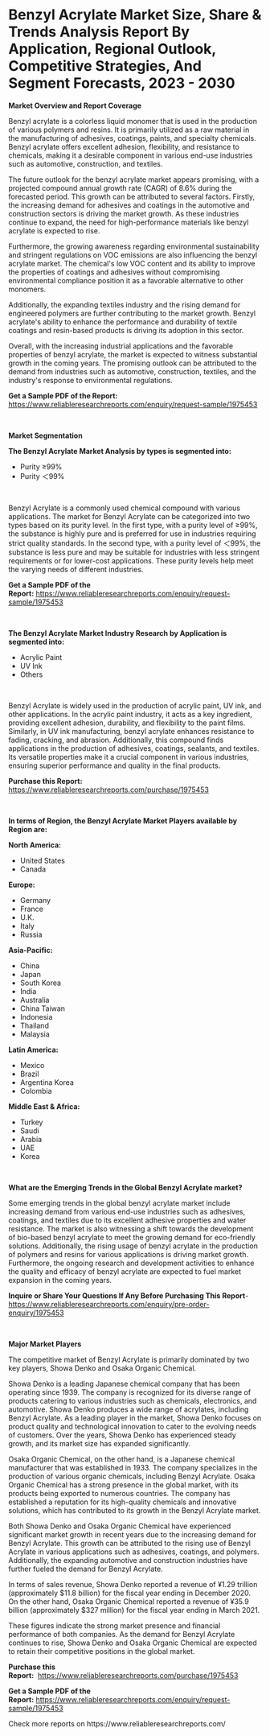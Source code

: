 <p><h1>Benzyl Acrylate Market Size, Share & Trends Analysis Report By Application, Regional Outlook, Competitive Strategies, And Segment Forecasts, 2023 - 2030</h1></p><p><strong>Market Overview and Report Coverage</strong></p>
<p><p>Benzyl acrylate is a colorless liquid monomer that is used in the production of various polymers and resins. It is primarily utilized as a raw material in the manufacturing of adhesives, coatings, paints, and specialty chemicals. Benzyl acrylate offers excellent adhesion, flexibility, and resistance to chemicals, making it a desirable component in various end-use industries such as automotive, construction, and textiles.</p><p>The future outlook for the benzyl acrylate market appears promising, with a projected compound annual growth rate (CAGR) of 8.6% during the forecasted period. This growth can be attributed to several factors. Firstly, the increasing demand for adhesives and coatings in the automotive and construction sectors is driving the market growth. As these industries continue to expand, the need for high-performance materials like benzyl acrylate is expected to rise.</p><p>Furthermore, the growing awareness regarding environmental sustainability and stringent regulations on VOC emissions are also influencing the benzyl acrylate market. The chemical's low VOC content and its ability to improve the properties of coatings and adhesives without compromising environmental compliance position it as a favorable alternative to other monomers.</p><p>Additionally, the expanding textiles industry and the rising demand for engineered polymers are further contributing to the market growth. Benzyl acrylate's ability to enhance the performance and durability of textile coatings and resin-based products is driving its adoption in this sector.</p><p>Overall, with the increasing industrial applications and the favorable properties of benzyl acrylate, the market is expected to witness substantial growth in the coming years. The promising outlook can be attributed to the demand from industries such as automotive, construction, textiles, and the industry's response to environmental regulations.</p></p>
<p><strong>Get a Sample PDF of the Report:</strong> <a href="https://www.reliableresearchreports.com/enquiry/request-sample/1975453">https://www.reliableresearchreports.com/enquiry/request-sample/1975453</a></p>
<p>&nbsp;</p>
<p><strong>Market Segmentation</strong></p>
<p><strong>The Benzyl Acrylate Market Analysis by types is segmented into:</strong></p>
<p><ul><li>Purity ≥99%</li><li>Purity ＜99%</li></ul></p>
<p>&nbsp;</p>
<p><p>Benzyl Acrylate is a commonly used chemical compound with various applications. The market for Benzyl Acrylate can be categorized into two types based on its purity level. In the first type, with a purity level of ≥99%, the substance is highly pure and is preferred for use in industries requiring strict quality standards. In the second type, with a purity level of ＜99%, the substance is less pure and may be suitable for industries with less stringent requirements or for lower-cost applications. These purity levels help meet the varying needs of different industries.</p></p>
<p><strong>Get a Sample PDF of the Report:</strong>&nbsp;<a href="https://www.reliableresearchreports.com/enquiry/request-sample/1975453">https://www.reliableresearchreports.com/enquiry/request-sample/1975453</a></p>
<p>&nbsp;</p>
<p><strong>The Benzyl Acrylate Market Industry Research by Application is segmented into:</strong></p>
<p><ul><li>Acrylic Paint</li><li>UV Ink</li><li>Others</li></ul></p>
<p>&nbsp;</p>
<p><p>Benzyl Acrylate is widely used in the production of acrylic paint, UV ink, and other applications. In the acrylic paint industry, it acts as a key ingredient, providing excellent adhesion, durability, and flexibility to the paint films. Similarly, in UV ink manufacturing, benzyl acrylate enhances resistance to fading, cracking, and abrasion. Additionally, this compound finds applications in the production of adhesives, coatings, sealants, and textiles. Its versatile properties make it a crucial component in various industries, ensuring superior performance and quality in the final products.</p></p>
<p><strong>Purchase this Report:</strong>&nbsp; <a href="https://www.reliableresearchreports.com/purchase/1975453">https://www.reliableresearchreports.com/purchase/1975453</a></p>
<p>&nbsp;</p>
<p><strong>In terms of Region, the Benzyl Acrylate Market Players available by Region are:</strong></p>
<p>
    <p> <strong> North America: </strong>
        <ul>
            <li>United States</li>
            <li>Canada</li>
        </ul>
        </p> 
    <p> <strong> Europe: </strong>
        <ul>
            <li>Germany</li>
            <li>France</li>
            <li>U.K.</li>
            <li>Italy</li>
            <li>Russia</li>
        </ul>
        </p> 
    <p> <strong> Asia-Pacific: </strong>
        <ul>
            <li>China</li>
            <li>Japan</li>
            <li>South Korea</li>
            <li>India</li>
            <li>Australia</li>
            <li>China Taiwan</li>
            <li>Indonesia</li>
            <li>Thailand</li>
            <li>Malaysia</li>
        </ul>
        </p> 
    <p> <strong> Latin America: </strong>
        <ul>
            <li>Mexico</li>
            <li>Brazil</li>
            <li>Argentina Korea</li>
            <li>Colombia</li>
        </ul>
        </p> 
    <p> <strong> Middle East & Africa: </strong>
        <ul>
            <li>Turkey</li>
            <li>Saudi</li>
            <li>Arabia</li>
            <li>UAE</li>
            <li>Korea</li>
        </ul>
    </p>
    </p>
<p>&nbsp;</p>
<p><strong>What are the Emerging Trends in the Global Benzyl Acrylate market?</strong></p>
<p><p>Some emerging trends in the global benzyl acrylate market include increasing demand from various end-use industries such as adhesives, coatings, and textiles due to its excellent adhesive properties and water resistance. The market is also witnessing a shift towards the development of bio-based benzyl acrylate to meet the growing demand for eco-friendly solutions. Additionally, the rising usage of benzyl acrylate in the production of polymers and resins for various applications is driving market growth. Furthermore, the ongoing research and development activities to enhance the quality and efficacy of benzyl acrylate are expected to fuel market expansion in the coming years.</p></p>
<p><strong>Inquire or Share Your Questions If Any Before Purchasing This Report</strong>- <a href="https://www.reliableresearchreports.com/enquiry/pre-order-enquiry/1975453">https://www.reliableresearchreports.com/enquiry/pre-order-enquiry/1975453</a></p>
<p>&nbsp;</p>
<p><strong>Major Market Players</strong></p>
<p><p>The competitive market of Benzyl Acrylate is primarily dominated by two key players, Showa Denko and Osaka Organic Chemical. </p><p>Showa Denko is a leading Japanese chemical company that has been operating since 1939. The company is recognized for its diverse range of products catering to various industries such as chemicals, electronics, and automotive. Showa Denko produces a wide range of acrylates, including Benzyl Acrylate. As a leading player in the market, Showa Denko focuses on product quality and technological innovation to cater to the evolving needs of customers. Over the years, Showa Denko has experienced steady growth, and its market size has expanded significantly.</p><p>Osaka Organic Chemical, on the other hand, is a Japanese chemical manufacturer that was established in 1933. The company specializes in the production of various organic chemicals, including Benzyl Acrylate. Osaka Organic Chemical has a strong presence in the global market, with its products being exported to numerous countries. The company has established a reputation for its high-quality chemicals and innovative solutions, which has contributed to its growth in the Benzyl Acrylate market.</p><p>Both Showa Denko and Osaka Organic Chemical have experienced significant market growth in recent years due to the increasing demand for Benzyl Acrylate. This growth can be attributed to the rising use of Benzyl Acrylate in various applications such as adhesives, coatings, and polymers. Additionally, the expanding automotive and construction industries have further fueled the demand for Benzyl Acrylate.</p><p>In terms of sales revenue, Showa Denko reported a revenue of ¥1.29 trillion (approximately $11.8 billion) for the fiscal year ending in December 2020. On the other hand, Osaka Organic Chemical reported a revenue of ¥35.9 billion (approximately $327 million) for the fiscal year ending in March 2021.</p><p>These figures indicate the strong market presence and financial performance of both companies. As the demand for Benzyl Acrylate continues to rise, Showa Denko and Osaka Organic Chemical are expected to retain their competitive positions in the global market.</p></p>
<p><strong>Purchase this Report:</strong>&nbsp;&nbsp;<a href="https://www.reliableresearchreports.com/purchase/1975453">https://www.reliableresearchreports.com/purchase/1975453</a></p>
<p></p>
<p><strong>Get a Sample PDF of the Report:</strong>&nbsp;<a href="https://www.reliableresearchreports.com/enquiry/request-sample/1975453">https://www.reliableresearchreports.com/enquiry/request-sample/1975453</a></p>
<p>Check more reports on https://www.reliableresearchreports.com/</p>